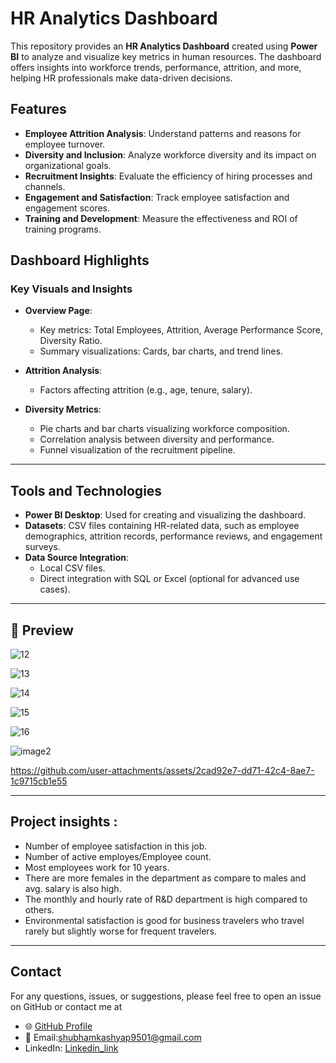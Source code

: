 # HR Analytics Dashboard

This repository provides an **HR Analytics Dashboard** created using **Power BI** to analyze and visualize key metrics in human resources. The dashboard offers insights into workforce trends, performance, attrition, and more, helping HR professionals make data-driven decisions.

## Features

- **Employee Attrition Analysis**: Understand patterns and reasons for employee turnover.
- **Diversity and Inclusion**: Analyze workforce diversity and its impact on organizational goals.
- **Recruitment Insights**: Evaluate the efficiency of hiring processes and channels.
- **Engagement and Satisfaction**: Track employee satisfaction and engagement scores.
- **Training and Development**: Measure the effectiveness and ROI of training programs.

## Dashboard Highlights

### Key Visuals and Insights
- **Overview Page**:
  - Key metrics: Total Employees, Attrition, Average Performance Score, Diversity Ratio.
  - Summary visualizations: Cards, bar charts, and trend lines.
  
- **Attrition Analysis**:
  - Factors affecting attrition (e.g., age, tenure, salary).
  
- **Diversity Metrics**:
  - Pie charts and bar charts visualizing workforce composition.
  - Correlation analysis between diversity and performance.
  - Funnel visualization of the recruitment pipeline.

---

## Tools and Technologies

- **Power BI Desktop**: Used for creating and visualizing the dashboard.
- **Datasets**: CSV files containing HR-related data, such as employee demographics, attrition records, performance reviews, and engagement surveys.
- **Data Source Integration**:
  - Local CSV files.
  - Direct integration with SQL or Excel (optional for advanced use cases).

---
## 📸 Preview  




![12](https://github.com/user-attachments/assets/f6ca1510-72f7-45a1-91e9-445208487ea5)




![13](https://github.com/user-attachments/assets/db44e9aa-cb9a-465d-81aa-bedfd0f571ed)




![14](https://github.com/user-attachments/assets/01b84b53-29c7-421a-8c3d-6939b1917ab5)





![15](https://github.com/user-attachments/assets/a3bde182-78bd-4a9f-a35c-65bc8c22faab)





![16](https://github.com/user-attachments/assets/0652c394-1abf-4e41-8fe2-ce52b42ba987)





![image2](https://github.com/user-attachments/assets/6bd5d5b1-82c5-42fb-a3cd-57fcbe33d9fd)








https://github.com/user-attachments/assets/2cad92e7-dd71-42c4-8ae7-1c9715cb1e55



---
## Project insights :

- Number of employee satisfaction in this job.
- Number of active employes/Employee count.
- Most employees work for 10 years.
- There are more females in the department as compare to males and avg. salary is also high.
- The monthly and hourly rate of R&D department is high compared to others.
- Environmental satisfaction is good for business travelers who travel rarely but slightly worse for frequent travelers.

---

## Contact

For any questions, issues, or suggestions, please feel free to open an issue on GitHub or contact me at 

- 🌐 [GitHub Profile](https://github.com/ShubhamKumar0786https://github.com/ShubhamKumar0786)  
- 📧 Email:shubhamkashyap9501@gmail.com
- LinkedIn: [Linkedin_link](https://www.linkedin.com/in/shubham0786/)
